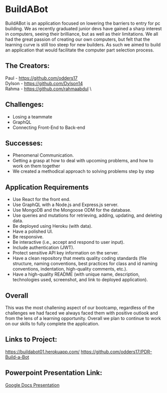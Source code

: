 # BuildABot

BuildABot is an application focused on lowering the barriers to entry for pc building. We as recently graduated junior devs have gained a sharp interest in computers, seeing their brilliance, but as well as their limitations. We all had the great passion of creating our own computers, but felt that the learning curve is still too steep for new builders. As such we aimed to build an application that would facilitate the computer part selection process.

## The Creators:

Paul - https://github.com/odders17 \
Dylson - https://github.com/Dylson14 \
Rahma - https://github.com/rahmaabdul \

## Challenges:

* Losing a teammate
* GraphQL
* Connecting Front-End to Back-end


## Successes:

* Phenomenal Communication.
* Getting a grasp at how to deal with upcoming problems, and how to work on them together
* We created a methodical approach to solving problems step by step

## Application Requirements
* Use React for the front end.
* Use GraphQL with a Node.js and Express.js server.
* Use MongoDB and the Mongoose ODM for the database.
* Use queries and mutations for retrieving, adding, updating, and deleting data.
* Be deployed using Heroku (with data).
* Have a polished UI.
* Be responsive.
* Be interactive (i.e., accept and respond to user input).
* Include authentication (JWT).
* Protect sensitive API key information on the server.
* Have a clean repository that meets quality coding standards (file structure, naming conventions, best practices for class and id naming conventions, indentation, high-quality comments, etc.).
* Have a high-quality README (with unique name, description, technologies used, screenshot, and link to deployed application).

## Overall

This was the most challening aspect of our bootcamp, regardless of the challenges we had faced we always faced them with positive outlook and from the lens of a learning opportunity. Overall we plan to continue to work on our skills to fully complete the application.

## Links to Project:

https://buildabot01.herokuapp.com/
https://github.com/odders17/PDR-Build-a-Bot

## Powerpoint Presentation Link:
[Google Docs Presentation](https://docs.google.com/presentation/d/1ZLpFTIWE3IQ17CYAYvdY_5hOK5uN_aoT44l3Aq2xTu0/edit?usp=sharing)


